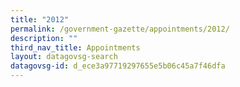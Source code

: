 ```yaml
---
title: "2012"
permalink: /government-gazette/appointments/2012/
description: ""
third_nav_title: Appointments
layout: datagovsg-search
datagovsg-id: d_ece3a97719297655e5b06c45a7f46dfa
---
```


